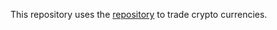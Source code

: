 This repository uses the [repository](https://github.com/AI4Finance-Foundation/Deep-Reinforcement-Learning-for-Automated-Stock-Trading-Ensemble-Strategy-ICAIF-2020) to trade crypto currencies.
